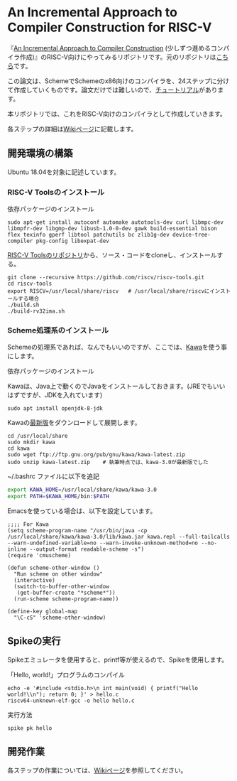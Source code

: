 # An Incremental Approach to Compiler Construction for RISC-V

『[An Incremental Approach to Compiler Construction](https://github.com/namin/inc/blob/master/docs/paper.pdf?raw=true) (少しずつ進めるコンパイラ作成)』のRISC-V向けにやってみるリポジトリです。元のリポジトリは[こちら](https://github.com/namin/inc)です。

この論文は、SchemeでSchemeのx86向けのコンパイラを、24ステップに分けて作成していくものです。論文だけでは難しいので、[チュートリアル](https://github.com/namin/inc/blob/master/docs/tutorial.pdf?raw=true)があります。

本リポジトリでは、これをRISC-V向けのコンパイラとして作成していきます。

各ステップの詳細は[Wikiページ](https://github.com/horie-t/iacc-riscv/wiki)に記載します。

## 開発環境の構築

Ubuntu 18.04を対象に記述しています。

### RISC-V Toolsのインストール

依存パッケージのインストール

```
sudo apt-get install autoconf automake autotools-dev curl libmpc-dev libmpfr-dev libgmp-dev libusb-1.0-0-dev gawk build-essential bison flex texinfo gperf libtool patchutils bc zlib1g-dev device-tree-compiler pkg-config libexpat-dev
```

[RISC-V Toolsのリポジトリ](https://github.com/riscv/riscv-tools)から、ソース・コードをcloneし、インストールする。

```
git clone --recursive https://github.com/riscv/riscv-tools.git
cd riscv-tools
export RISCV=/usr/local/share/riscv   # /usr/local/share/riscvにインストールする場合
./build.sh
./build-rv32ima.sh
```

### Scheme処理系のインストール

Schemeの処理系であれば、なんでもいいのですが、ここでは、[Kawa](http://www.gnu.org/software/kawa/index.html)を使う事にします。

依存パッケージのインストール

Kawaは、Java上で動くのでJavaをインストールしておきます。(JREでもいいはずですが、JDKを入れています)

```
sudo apt install openjdk-8-jdk
```

Kawaの[最新版](ftp://ftp.gnu.org/pub/gnu/kawa/kawa-latest.zip)をダウンロードして展開します。

```
cd /usr/local/share
sudo mkdir kawa
cd kawa
sudo wget ftp://ftp.gnu.org/pub/gnu/kawa/kawa-latest.zip
sudo unzip kawa-latest.zip    # 執筆時点では、kawa-3.0が最新版でした
```

~/.bashrc ファイルに以下を追記
```bash
export KAWA_HOME=/usr/local/share/kawa/kawa-3.0
export PATH=$KAWA_HOME/bin:$PATH
```

Emacsを使っている場合は、以下を設定しています。

```elisp
;;;; For Kawa
(setq scheme-program-name "/usr/bin/java -cp /usr/local/share/kawa/kawa-3.0/lib/kawa.jar kawa.repl --full-tailcalls --warn-undefined-variable=no --warn-invoke-unknown-method=no --no-inline --output-format readable-scheme -s")
(require 'cmuscheme)

(defun scheme-other-window ()
  "Run scheme on other window"
  (interactive)
  (switch-to-buffer-other-window
   (get-buffer-create "*scheme*"))
  (run-scheme scheme-program-name))

(define-key global-map
  "\C-cS" 'scheme-other-window)
```

## Spikeの実行

Spikeエミュレータを使用すると、printf等が使えるので、Spikeを使用します。

「Hello, world!」プログラムのコンパイル

```
echo -e '#include <stdio.h>\n int main(void) { printf("Hello world!\\n"); return 0; }' > hello.c
riscv64-unknown-elf-gcc -o hello hello.c
```

実行方法

```
spike pk hello
```

## 開発作業

各ステップの作業については、[Wikiページ](https://github.com/horie-t/iacc-riscv/wiki)を参照してください。

